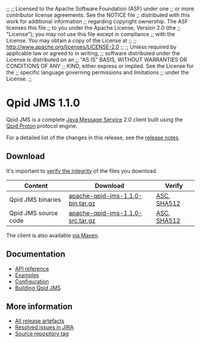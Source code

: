 ;;
;; Licensed to the Apache Software Foundation (ASF) under one
;; or more contributor license agreements.  See the NOTICE file
;; distributed with this work for additional information
;; regarding copyright ownership.  The ASF licenses this file
;; to you under the Apache License, Version 2.0 (the
;; "License"); you may not use this file except in compliance
;; with the License.  You may obtain a copy of the License at
;;
;;   http://www.apache.org/licenses/LICENSE-2.0
;;
;; Unless required by applicable law or agreed to in writing,
;; software distributed under the License is distributed on an
;; "AS IS" BASIS, WITHOUT WARRANTIES OR CONDITIONS OF ANY
;; KIND, either express or implied.  See the License for the
;; specific language governing permissions and limitations
;; under the License.
;;

# Qpid JMS 1.1.0

Qpid JMS is a complete [Java Message Service][jms] 2.0 client built
using the [Qpid Proton]({{site_url}}/proton/index.html) protocol engine.

For a detailed list of the changes in this release, see the [release
notes](release-notes.html).

[jms]: http://en.wikipedia.org/wiki/Java_Message_Service

## Download

It's important to [verify the
integrity]({{site_url}}/download.html#verify-what-you-download) of the
files you download.

| Content | Download | Verify |
|---------|----------|--------|
| Qpid JMS binaries | [apache-qpid-jms-1.1.0-bin.tar.gz](https://archive.apache.org/dist/qpid/jms/1.1.0/apache-qpid-jms-1.1.0-bin.tar.gz) | [ASC](https://archive.apache.org/dist/qpid/jms/1.1.0/apache-qpid-jms-1.1.0-bin.tar.gz.asc), [SHA512](https://archive.apache.org/dist/qpid/jms/1.1.0/apache-qpid-jms-1.1.0-bin.tar.gz.sha512) |
| Qpid JMS source code | [apache-qpid-jms-1.1.0-src.tar.gz](https://archive.apache.org/dist/qpid/jms/1.1.0/apache-qpid-jms-1.1.0-src.tar.gz) | [ASC](https://archive.apache.org/dist/qpid/jms/1.1.0/apache-qpid-jms-1.1.0-src.tar.gz.asc), [SHA512](https://archive.apache.org/dist/qpid/jms/1.1.0/apache-qpid-jms-1.1.0-src.tar.gz.sha512) |

The client is also available [via Maven]({{site_url}}/maven.html).

## Documentation


<div class="two-column" markdown="1">

 - [API reference](http://docs.oracle.com/javaee/7/api/javax/jms/package-summary.html)
 - [Examples](https://github.com/apache/qpid-jms/tree/1.1.0/qpid-jms-examples)
 - [Configuration](docs/index.html)
 - [Building Qpid JMS](building.html)

</div>


## More information

 - [All release artefacts](https://archive.apache.org/dist/qpid/jms/1.1.0)
 - [Resolved issues in JIRA](https://issues.apache.org/jira/issues/?jql=project+%3D+QPIDJMS+AND+fixVersion+%3D+%271.1.0%27+AND+resolution+%3D+%27fixed%27+ORDER+BY+priority+DESC)
 - [Source repository tag](https://gitbox.apache.org/repos/asf/qpid-jms.git/tree/refs/tags/1.1.0)

<script type="text/javascript">
  _deferredFunctions.push(function() {
      if ("1.1.0" === "{{current_jms_release}}") || "1.1.0" === "{{other_jms_release}}") {
          _modifyCurrentReleaseLinks();
      }
  });
</script>
